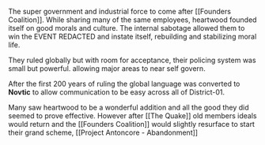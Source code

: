 The super government and industrial force to come after [[Founders Coalition]]. While sharing many of the same employees, heartwood founded itself on good morals and culture. The internal sabotage allowed them to win the EVENT REDACTED and instate itself, rebuilding and stabilizing moral life.

They ruled globally but with room for acceptance, their policing system was small but powerful. allowing major areas to near self govern.

After the first 200 years of ruling the global language was converted to **Novtic** to allow communication to be easy across all of District-01.

Many saw heartwood to be a wonderful addition and all the good they did seemed to prove effective. However after [[The Quake]] old members ideals would return and the [[Founders Coalition]] would slightly resurface to start their grand scheme, [[Project Antoncore - Abandonment]]